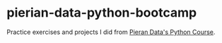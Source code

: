 # pierian-data-python-bootcamp
Practice exercises and projects I did from [Pieran Data's Python Course](https://github.com/Pierian-Data/Complete-Python-3-Bootcamp).
